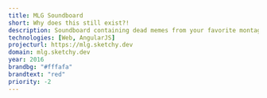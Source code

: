 ```yaml
---
title: MLG Soundboard
short: Why does this still exist?!
description: Soundboard containing dead memes from your favorite montage parodies.
technologies: [Web, AngularJS]
projecturl: https://mlg.sketchy.dev
domain: mlg.sketchy.dev
year: 2016
brandbg: "#fffafa"
brandtext: "red"
priority: -2
---
```

